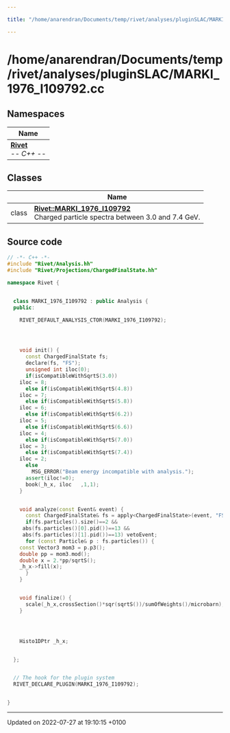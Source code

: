 ```yaml
---

title: "/home/anarendran/Documents/temp/rivet/analyses/pluginSLAC/MARKI_1976_I109792.cc"

---
```


# /home/anarendran/Documents/temp/rivet/analyses/pluginSLAC/MARKI_1976_I109792.cc



## Namespaces

| Name           |
| -------------- |
| **[Rivet](http://example.org/namespaces/namespacerivet/)** <br>-*- C++ -*-  |

## Classes

|                | Name           |
| -------------- | -------------- |
| class | **[Rivet::MARKI_1976_I109792](http://example.org/classes/classrivet_1_1marki__1976__i109792/)** <br>Charged particle spectra between 3.0 and 7.4 GeV.  |




## Source code

```cpp
// -*- C++ -*-
#include "Rivet/Analysis.hh"
#include "Rivet/Projections/ChargedFinalState.hh"

namespace Rivet {


  class MARKI_1976_I109792 : public Analysis {
  public:

    RIVET_DEFAULT_ANALYSIS_CTOR(MARKI_1976_I109792);




    void init() {
      const ChargedFinalState fs;
      declare(fs, "FS");
      unsigned int iloc(0);
      if(isCompatibleWithSqrtS(3.0))
    iloc = 8;
      else if(isCompatibleWithSqrtS(4.8))
    iloc = 7;
      else if(isCompatibleWithSqrtS(5.8))
    iloc = 6;
      else if(isCompatibleWithSqrtS(6.2))
    iloc = 5;
      else if(isCompatibleWithSqrtS(6.6))
    iloc = 4;
      else if(isCompatibleWithSqrtS(7.0))
    iloc = 3;
      else if(isCompatibleWithSqrtS(7.4))
    iloc = 2;
      else
        MSG_ERROR("Beam energy incompatible with analysis.");
      assert(iloc!=0);
      book(_h_x, iloc   ,1,1);
    }


    void analyze(const Event& event) {
      const ChargedFinalState& fs = apply<ChargedFinalState>(event, "FS");
      if(fs.particles().size()==2 &&
     abs(fs.particles()[0].pid())==13 &&
     abs(fs.particles()[1].pid())==13) vetoEvent;
      for (const Particle& p : fs.particles()) {
    const Vector3 mom3 = p.p3();
    double pp = mom3.mod();
    double x = 2.*pp/sqrtS();
    _h_x->fill(x);
      }
    }


    void finalize() {
      scale(_h_x,crossSection()*sqr(sqrtS())/sumOfWeights()/microbarn);
    }




    Histo1DPtr _h_x;


  };


  // The hook for the plugin system
  RIVET_DECLARE_PLUGIN(MARKI_1976_I109792);


}
```


-------------------------------

Updated on 2022-07-27 at 19:10:15 +0100
